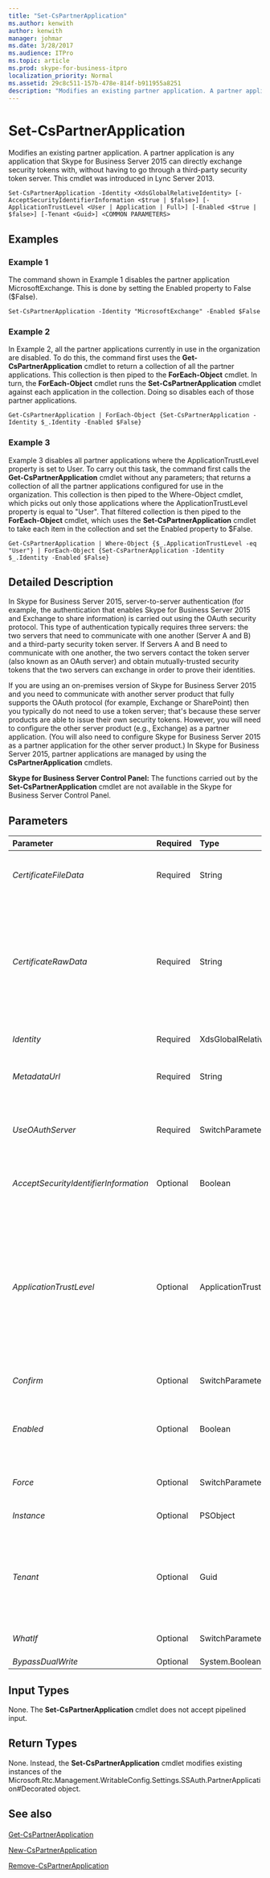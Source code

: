 ```yaml
---
title: "Set-CsPartnerApplication"
ms.author: kenwith
author: kenwith
manager: johmar
ms.date: 3/28/2017
ms.audience: ITPro
ms.topic: article
ms.prod: skype-for-business-itpro
localization_priority: Normal
ms.assetid: 29c8c511-157b-478e-814f-b911955a8251
description: "Modifies an existing partner application. A partner application is any application that Skype for Business Server 2015 can directly exchange security tokens with, without having to go through a third-party security token server. This cmdlet was introduced in Lync Server 2013."
---
```


# Set-CsPartnerApplication
 
Modifies an existing partner application. A partner application is any application that Skype for Business Server 2015 can directly exchange security tokens with, without having to go through a third-party security token server. This cmdlet was introduced in Lync Server 2013.
  
```
Set-CsPartnerApplication -Identity <XdsGlobalRelativeIdentity> [-AcceptSecurityIdentifierInformation <$true | $false>] [-ApplicationTrustLevel <User | Application | Full>] [-Enabled <$true | $false>] [-Tenant <Guid>] <COMMON PARAMETERS>

```

## Examples
<a name="Examples"> </a>

### Example 1

The command shown in Example 1 disables the partner application MicrosoftExchange. This is done by setting the Enabled property to False ($False).
  
```
Set-CsPartnerApplication -Identity "MicrosoftExchange" -Enabled $False
```

### Example 2

In Example 2, all the partner applications currently in use in the organization are disabled. To do this, the command first uses the **Get-CsPartnerApplication** cmdlet to return a collection of all the partner applications. This collection is then piped to the **ForEach-Object** cmdlet. In turn, the **ForEach-Object** cmdlet runs the **Set-CsPartnerApplication** cmdlet against each application in the collection. Doing so disables each of those partner applications.
  
```
Get-CsPartnerApplication | ForEach-Object {Set-CsPartnerApplication -Identity $_.Identity -Enabled $False}
```

### Example 3

Example 3 disables all partner applications where the ApplicationTrustLevel property is set to User. To carry out this task, the command first calls the **Get-CsPartnerApplication** cmdlet without any parameters; that returns a collection of all the partner applications configured for use in the organization. This collection is then piped to the Where-Object cmdlet, which picks out only those applications where the ApplicationTrustLevel property is equal to "User". That filtered collection is then piped to the **ForEach-Object** cmdlet, which uses the **Set-CsPartnerApplication** cmdlet to take each item in the collection and set the Enabled property to $False.
  
```
Get-CsPartnerApplication | Where-Object {$_.ApplicationTrustLevel -eq "User"} | ForEach-Object {Set-CsPartnerApplication -Identity $_.Identity -Enabled $False}
```

## Detailed Description
<a name="DetailedDescription"> </a>

In Skype for Business Server 2015, server-to-server authentication (for example, the authentication that enables Skype for Business Server 2015 and Exchange to share information) is carried out using the OAuth security protocol. This type of authentication typically requires three servers: the two servers that need to communicate with one another (Server A and B) and a third-party security token server. If Servers A and B need to communicate with one another, the two servers contact the token server (also known as an OAuth server) and obtain mutually-trusted security tokens that the two servers can exchange in order to prove their identities.
  
If you are using an on-premises version of Skype for Business Server 2015 and you need to communicate with another server product that fully supports the OAuth protocol (for example, Exchange or SharePoint) then you typically do not need to use a token server; that's because these server products are able to issue their own security tokens. However, you will need to configure the other server product (e.g., Exchange) as a partner application. (You will also need to configure Skype for Business Server 2015 as a partner application for the other server product.) In Skype for Business Server 2015, partner applications are managed by using the **CsPartnerApplication** cmdlets.
  
 **Skype for Business Server Control Panel:** The functions carried out by the **Set-CsPartnerApplication** cmdlet are not available in the Skype for Business Server Control Panel.
  
## Parameters
<a name="DetailedDescription"> </a>

|**Parameter**|**Required**|**Type**|**Description**|
|:-----|:-----|:-----|:-----|
| _CertificateFileData_ <br/> |Required  <br/> |String  <br/> |Path to a certificate file that can be assigned to the partner application. For example:  <br/>  `-CertificateFileData "C:\Certificates\PartnerApplication.cer"` <br/> |
| _CertificateRawData_ <br/> |Required  <br/> |String  <br/> |Certificate (in Base64 encoded format) that can be assigned to the partner application. To read raw data from a certificate and then convert that data to the required format, use commands similar to these:  <br/>  `$x = Get-Content "C:\Certificates\PartnerApplication.cer" -Encoding Byte` <br/>  `$y = [Convert]::ToBase64String($x)` <br/> You can then use this syntax to assign the certificate data stored in the variable $y:  <br/>  `-CertificateRawData $y` <br/> |
| _Identity_ <br/> |Required  <br/> |XdsGlobalRelativeIdentity  <br/> |Unique identifier of the partner application. For example:  <br/>  `-Identity "MicrosoftExchange"` <br/> |
| _MetadataUrl_ <br/> |Required  <br/> |String  <br/> |URL of the security token servicer federation metadata that carries the signing keys, the issuer identifier, and the issuer endpoint URL.  <br/> |
| _UseOAuthServer_ <br/> |Required  <br/> |SwitchParameter  <br/> |When present, the partner application will use the configured OAuth Server for server-to-server authentication. When not present, the partner application will use its built-in security token service for server-to-server authentication.  <br/> |
| _AcceptSecurityIdentifierInformation_ <br/> |Optional  <br/> |Boolean  <br/> |When set to True ($True), security identifiers (SIDs) can be used for authentication purposes. The default value is False.  <br/> |
| _ApplicationTrustLevel_ <br/> |Optional  <br/> |ApplicationTrustLevel  <br/> |Specifies the level of trust between Skype for Business Server 2015 and the partner application. Allowed values are:  <br/> \* Full -- The partner application is trusted to represent itself and to impersonate any user in the realm. This is the default value.  <br/> \* Application -- The partner application is trusted to represent itself within the realm. In order to impersonate a user, it must obtain consent through from a security token server.  <br/> \* User -- The partner application must obtain consent from a security token server in order to represent a user, and cannot represent itself.  <br/> The default value is Full.  <br/> |
| _Confirm_ <br/> |Optional  <br/> |SwitchParameter  <br/> |Prompts you for confirmation before executing the command.  <br/> |
| _Enabled_ <br/> |Optional  <br/> |Boolean  <br/> |When set to True, the partner application is available for use with Skype for Business Server 2015. When set to False the partner application will continue to run, but will not be able to communicate with Skype for Business Server 2015 until the Enabled property has been set to True.  <br/> |
| _Force_ <br/> |Optional  <br/> |SwitchParameter  <br/> |Suppresses the display of any non-fatal error message that might occur when running the command.  <br/> |
| _Instance_ <br/> |Optional  <br/> |PSObject  <br/> |Allows you to pass a reference to an object to the cmdlet rather than set individual parameter values.  <br/> |
| _Tenant_ <br/> |Optional  <br/> |Guid  <br/> |Globally unique identifier (GUID) of the Skype for Business Online tenant account for the partner application being modified. For example:  <br/>  `-Tenant "38aad667-af54-4397-aaa7-e94c79ec2308"` <br/> You can return the tenant ID for each of your tenants by running this command:  <br/>  `Get-CsTenant | Select-Object DisplayName, TenantID` <br/> |
| _WhatIf_ <br/> |Optional  <br/> |SwitchParameter  <br/> |Describes what would happen if you executed the command without actually executing the command.  <br/> |
| _BypassDualWrite_ <br/> |Optional  <br/> |System.Boolean  <br/> |PARAMVALUE: $true | $false  <br/> |
   
## Input Types
<a name="InputTypes"> </a>

None. The **Set-CsPartnerApplication** cmdlet does not accept pipelined input.
  
## Return Types
<a name="ReturnTypes"> </a>

None. Instead, the **Set-CsPartnerApplication** cmdlet modifies existing instances of the Microsoft.Rtc.Management.WritableConfig.Settings.SSAuth.PartnerApplication#Decorated object.
  
## See also
<a name="ReturnTypes"> </a>

#### 

[Get-CsPartnerApplication](get-cspartnerapplication.md)
  
[New-CsPartnerApplication](new-cspartnerapplication.md)
  
[Remove-CsPartnerApplication](remove-cspartnerapplication.md)

